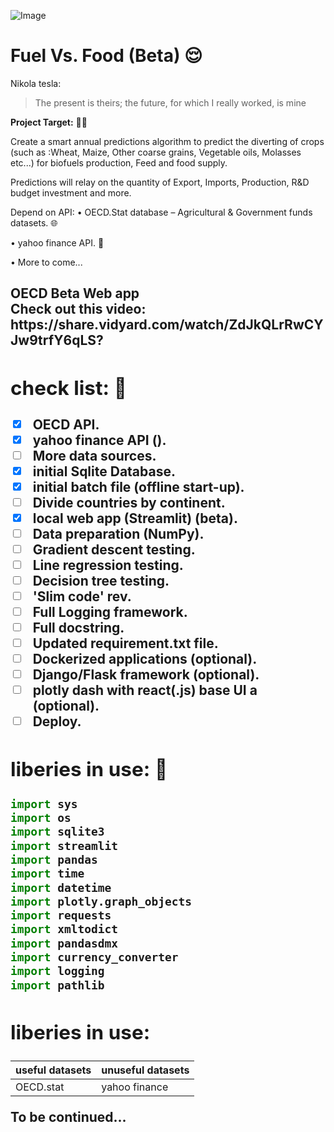 ![Image](http://troya.tv/UnderConstruction.png)

<link href="https://cdn.jsdelivr.net/npm/bootstrap@5.0.0-beta3/dist/css/bootstrap.min.css" rel="stylesheet" integrity="sha384-eOJMYsd53ii+scO/bJGFsiCZc+5NDVN2yr8+0RDqr0Ql0h+rP48ckxlpbzKgwra6" crossorigin="anonymous">

# Fuel Vs. Food (Beta)  :relieved:	


Nikola tesla:

>The present is theirs; the future, for which I really worked, is mine




**Project Target:** :weight_lifting_man:

Create a smart annual predictions algorithm to predict the diverting of crops (such as :Wheat, Maize, Other coarse grains, Vegetable oils, Molasses etc...) for biofuels production, Feed and food supply.

Predictions will relay on the quantity of Export, Imports, Production, R&D budget investment and more.

Depend on API:
•	OECD.Stat database – Agricultural & Government funds datasets. :globe_with_meridians:	

•	yahoo finance API. :money_with_wings:

•	More to come...
  
  
<h2>OECD Beta Web app<h2\><br>
Check out this video: https://share.vidyard.com/watch/ZdJkQLrRwCYJw9trfY6qLS?



## check list: :bookmark_tabs:

- [x] OECD API.
- [x] yahoo finance API ().
- [ ] More data sources.
- [x] initial Sqlite Database.
- [x] initial batch file (offline start-up).
- [ ] Divide countries by continent.
- [x] local web app (Streamlit) (**beta**).
- [ ] Data preparation (NumPy).
- [ ] Gradient descent testing.
- [ ] Line regression testing.
- [ ] Decision tree testing.
- [ ] 'Slim code' rev.
- [ ] Full Logging framework.
- [ ] Full docstring.
- [ ] Updated requirement.txt file.
- [ ] Dockerized applications (optional).
- [ ] Django/Flask framework (optional).
- [ ] plotly dash with react(.js) base UI a (optional).
- [ ] Deploy.

## liberies in use:  :statue_of_liberty:	
 
```python
import sys
import os
import sqlite3 
import streamlit
import pandas 
import time
import datetime
import plotly.graph_objects 
import requests
import xmltodict
import pandasdmx
import currency_converter
import logging
import pathlib 
```


## liberies in use:

useful datasets | unuseful datasets
------------ | -------------
OECD.stat | yahoo finance


To be continued...

